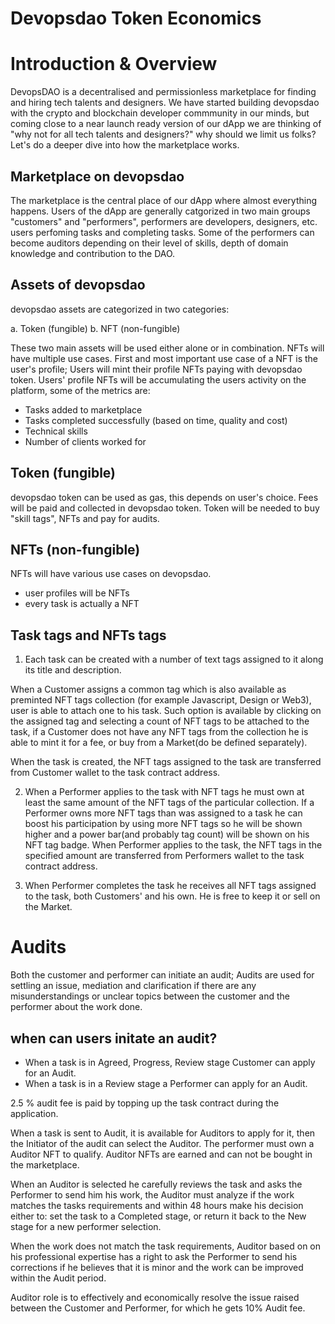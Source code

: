 # Devopsdao Token Economics


# Introduction & Overview

DevopsDAO is a decentralised and permissionless marketplace for finding and hiring tech talents and designers. We have started building devopsdao with the crypto and blockchain developer commmunity in our minds, but coming close to a near launch ready version of our dApp we are thinking of "why not for all tech talents and designers?" why should we limit us folks? Let's do a deeper dive into how the marketplace works.

## Marketplace on devopsdao

The marketplace is the central place of our dApp where almost everything happens. Users of the dApp are generally catgorized in two main groups "customers" and "performers", performers are developers, designers, etc. users perfoming tasks and completing tasks. Some of the performers can become auditors depending on their level of skills, depth of domain knowledge and contribution to the DAO.

## Assets of devopsdao

devopsdao assets are categorized in two categories:

a. Token (fungible)
b. NFT (non-fungible)

These two main assets will be used either alone or in combination. NFTs will have multiple use cases. First and most important use case of a NFT is the user's profile; Users will mint their profile NFTs paying with devopsdao token. Users' profile NFTs will be accumulating the users activity on the platform, some of the metrics are:

- Tasks added to marketplace
- Tasks completed successfully (based on time, quality and cost)
- Technical skills
- Number of clients worked for

## Token (fungible)

devopsdao token can be used as gas, this depends on user's choice. Fees will be paid and collected in devopsdao token. Token will be needed to buy "skill tags", NFTs and pay for audits.

## NFTs (non-fungible)

NFTs will have various use cases on devopsdao.

* user profiles will be NFTs
* every task is actually a NFT


## Task tags and NFTs tags

1. Each task can be created with a number of text tags assigned to it along its title and description.

When a Customer assigns a common tag which is also available as preminted NFT tags collection (for example Javascript, Design or Web3), user is able to attach one to his task. Such option is available by clicking on the assigned tag and selecting a count of NFT tags to be attached to the task, if a Customer does not have any NFT tags from the collection he is able to mint it for a fee, or buy from a Market(do be defined separately).

When the task is created, the NFT tags assigned to the task are transferred from Customer wallet to the task contract address.

2. When a Performer applies to the task with NFT tags he must own at least the same amount of the NFT tags of the particular collection. If a Performer owns more NFT tags than was assigned to a task he can boost his participation by using more NFT tags so he will be shown higher and a power bar(and probably tag count) will be shown on his NFT tag badge. When Performer applies to the task, the NFT tags in the specified amount are transferred from Performers wallet to the task contract address.

3. When Performer completes the task he receives all NFT tags assigned to the task, both Customers' and his own. He is free to keep it or sell on the Market.

# Audits

Both the customer and performer can initiate an audit; Audits are used for settling an issue, mediation and clarification if there are any misunderstandings or unclear topics between the customer and the performer about the work done.

## when can users initate an audit?

* When a task is in Agreed, Progress, Review stage Customer can apply for an Audit.
* When a task is in a Review stage a Performer can apply for an Audit.

2.5 % audit fee is paid by topping up the task contract during the application. 

When a task is sent to Audit, it is available for Auditors to apply for it, then the Initiator of the audit can select the Auditor. The performer must own a Auditor NFT to qualify. Auditor NFTs are earned and can not be bought in the marketplace.

When an Auditor is selected he carefully reviews the task and asks the Performer to send him his work, the Auditor must analyze if the work matches the tasks requirements and within 48 hours make his decision either to: set the task to a Completed stage, or return it back to the New stage for a new performer selection.

When the work does not match the task requirements, Auditor based on on his professional expertise has a right to ask the Performer to send his corrections if he believes that it is minor and the work can be improved within the Audit period.

Auditor role is to effectively and economically resolve the issue raised between the Customer and Performer, for which he gets 10% Audit fee.

